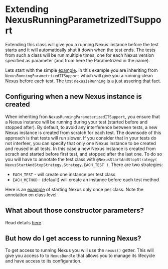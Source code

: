 Extending NexusRunningParametrizedITSupport
===========================================

Extending this class will give you a running Nexus instance before the test starts and it will automatically shut it down when the test ends.
The tests from such a class will be run multiple times, one for each Nexus version specified as parameter (and from here the Parametrized in the name).

Lets start with the simple [example](NRPITSExample01IT.java).
In this example you are inheriting from `NexusRunningParametrizedITSupport` which will give you a running clean Nexus before each test.
The test `nexusIsRunning` is a just assering that fact.

Configuring when a new Nexus instance is created
------------------------------------------------

When inheriting fron `NexusRunningParameterizedITSupport`, you ensure that a Nexus instance will be running during your test (started before and stopped after).
By default, to avoid any interference between tests, a new Nexus instance is created from scratch for each test. The downsode of this approach is that tests will run slower.
If you consider that in your tests do not interfeer, you can specify that only one Nexus instance to be created and reused in all tests. In this case a new Nexus instance is created from scrach and started before first test, and stopped after the last one.
To do so you will have to annotate the test class with `@NexusStartAndStopStrategy( NexusStartAndStopStrategy.Strategy.EACH_TEST )`.
There are two strategies:
* `EACH_TEST` - will create one instance per test class
* `EACH_METHOD` - (default) will create an instance before each test method

Here is an [example](NRPITSExample02IT.java) of starting Nexus only once per class. Note the annotation on class level.

What about those constructor parameters?
----------------------------------------
Read details [here](Parameters.md).

But how do I get access to running Nexus?
----------------------------------------
To get access to running Nexus you will use the `nexus()` getter. This will give you access to to `NexusBundle` that allows you to manage its lifecycle and have access to its configuration.
